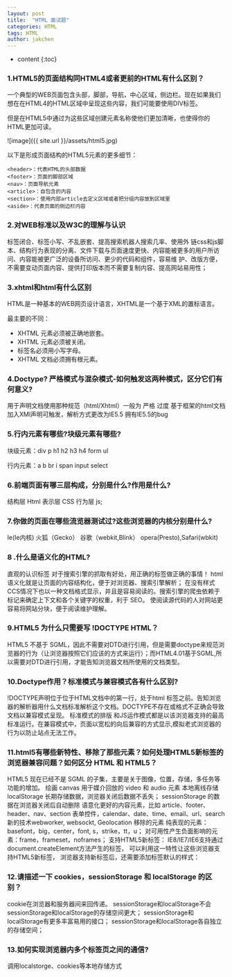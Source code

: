 ```yaml
---
layout: post
title:  "HTML 面试题"
categories: HTML
tags: HTML
author: jakchen
---
```

* content
{:toc}
### 1.HTML5的页面结构同HTML4或者更前的HTML有什么区别？

一个典型的WEB页面包含头部，脚部，导航，中心区域，侧边栏。现在如果我们想在在HTML4的HTML区域中呈现这些内容，我们可能要使用DIV标签。

但是在HTML5中通过为这些区域创建元素名称使他们更加清晰，也使得你的HTML更加可读。





![image]({{ site.url }}/assets/html5.jpg)

以下是形成页面结构的HTML5元素的更多细节：
```
<header>：代表HTML的头部数据
<footer>：页面的脚部区域
<nav>：页面导航元素
<article>：自包含的内容
<section>：使用内部article去定义区域或者把分组内容放到区域里
<aside>：代表页面的侧边栏内容
```
### 2.对WEB标准以及W3C的理解与认识
标签闭合、标签小写、不乱嵌套、提高搜索机器人搜索几率、使用外 链css和js脚本、结构行为表现的分离、文件下载与页面速度更快、内容能被更多的用户所访问、内容能被更广泛的设备所访问、更少的代码和组件，容易维 护、改版方便，不需要变动页面内容、提供打印版本而不需要复制内容、提高网站易用性；

### 3.xhtml和html有什么区别
HTML是一种基本的WEB网页设计语言，XHTML是一个基于XML的置标语言。

最主要的不同：

- XHTML 元素必须被正确地嵌套。
- XHTML 元素必须被关闭。
- 标签名必须用小写字母。
- XHTML 文档必须拥有根元素。

### 4.Doctype? 严格模式与混杂模式-如何触发这两种模式，区分它们有何意义?
用于声明文档使用那种规范（html/Xhtml）一般为 严格 过度 基于框架的html文档
加入XMl声明可触发，解析方式更改为IE5.5 拥有IE5.5的bug

### 5.行内元素有哪些?块级元素有哪些?
块级元素：div p h1 h2 h3 h4 form ul

行内元素：a b br i span input select

### 6.前端页面有哪三层构成，分别是什么?作用是什么?

结构层 Html 表示层 CSS 行为层 js;

### 7.你做的页面在哪些流览器测试过?这些浏览器的内核分别是什么?
Ie(Ie内核) 火狐（Gecko） 谷歌（webkit,Blink） opera(Presto),Safari(wbkit)

### 8 .什么是语义化的HTML?

直观的认识标签 对于搜索引擎的抓取有好处，用正确的标签做正确的事情！
html语义化就是让页面的内容结构化，便于对浏览器、搜索引擎解析；
在没有样式CCS情况下也以一种文档格式显示，并且是容易阅读的。搜索引擎的爬虫依赖于标记来确定上下文和各个关键字的权重，利于 SEO。
使阅读源代码的人对网站更容易将网站分块，便于阅读维护理解。

### 9.HTML5 为什么只需要写 !DOCTYPE HTML？

HTML5 不基于 SGML，因此不需要对DTD进行引用，但是需要doctype来规范浏览器的行为（让浏览器按照它们应该的方式来运行）；而HTML4.01基于SGML,所以需要对DTD进行引用，才能告知浏览器文档所使用的文档类型。

### 10.Doctype作用？标准模式与兼容模式各有什么区别?

!DOCTYPE声明位于位于HTML文档中的第一行，处于html 标签之前。告知浏览器的解析器用什么文档标准解析这个文档。DOCTYPE不存在或格式不正确会导致文档以兼容模式呈现。
标准模式的排版 和JS运作模式都是以该浏览器支持的最高标准运行。在兼容模式中，页面以宽松的向后兼容的方式显示,模拟老式浏览器的行为以防止站点无法工作。

### 11.html5有哪些新特性、移除了那些元素？如何处理HTML5新标签的浏览器兼容问题？如何区分 HTML 和 HTML5？

HTML5 现在已经不是 SGML 的子集，主要是关于图像，位置，存储，多任务等功能的增加。
绘画 canvas
用于媒介回放的 video 和 audio 元素
本地离线存储 localStorage 长期存储数据，浏览器关闭后数据不丢失；
sessionStorage 的数据在浏览器关闭后自动删除
语意化更好的内容元素，比如 article、footer、header、nav、section
表单控件，calendar、date、time、email、url、search
新的技术webworker, websockt, Geolocation
移除的元素
纯表现的元素：basefont，big，center，font, s，strike，tt，u；
对可用性产生负面影响的元素：frame，frameset，noframes；
支持HTML5新标签：
IE8/IE7/IE6支持通过document.createElement方法产生的标签，
可以利用这一特性让这些浏览器支持HTML5新标签，
浏览器支持新标签后，还需要添加标签默认的样式：

### 12.请描述一下 cookies，sessionStorage 和 localStorage 的区别？

cookie在浏览器和服务器间来回传递。 sessionStorage和localStorage不会
sessionStorage和localStorage的存储空间更大；
sessionStorage和localStorage有更多丰富易用的接口；
sessionStorage和localStorage各自独立的存储空间；

### 13.如何实现浏览器内多个标签页之间的通信?

调用localstorge、cookies等本地存储方式
